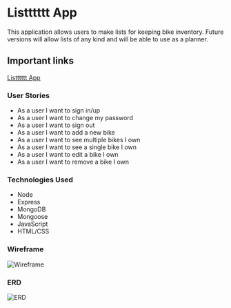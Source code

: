 # Listttttt App
This application allows users to make lists for keeping bike inventory. Future versions will allow lists of any kind and will be able to use as a planner.

## Important links
[Listttttt App]()

### User Stories
- As a user I want to sign in/up
- As a user I want to change my password
- As a user I want to sign out
- As a user I want to add a new bike
- As a user I want to see multiple bikes I own
- As a user I want to see a single bike I own
- As a user I want to edit a bike I own
- As a user I want to remove a bike I own

### Technologies Used
- Node
- Express
- MongoDB
- Mongoose
- JavaScript
- HTML/CSS


### Wireframe
![Wireframe](https://i.imgur.com/5SThYD5.png)

### ERD
![ERD](https://i.imgur.com/dugsinH.png)

